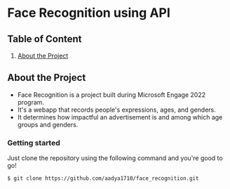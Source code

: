 # Face Recognition using API

## Table of Content
1. [About the Project](https://github.com/aadya1710/face_recognition#About-the-Project)

## About the Project
* Face Recognition is a project built during Microsoft Engage 2022 program.
* It's a webapp that records people's expressions, ages, and genders.
* It determines how impactful an advertisement is and among which age groups and genders.

### Getting started 
  Just clone the repository using the following command and you're good to go!
  ```
  $ git clone https://github.com/aadya1710/face_recognition.git
  ```
  
